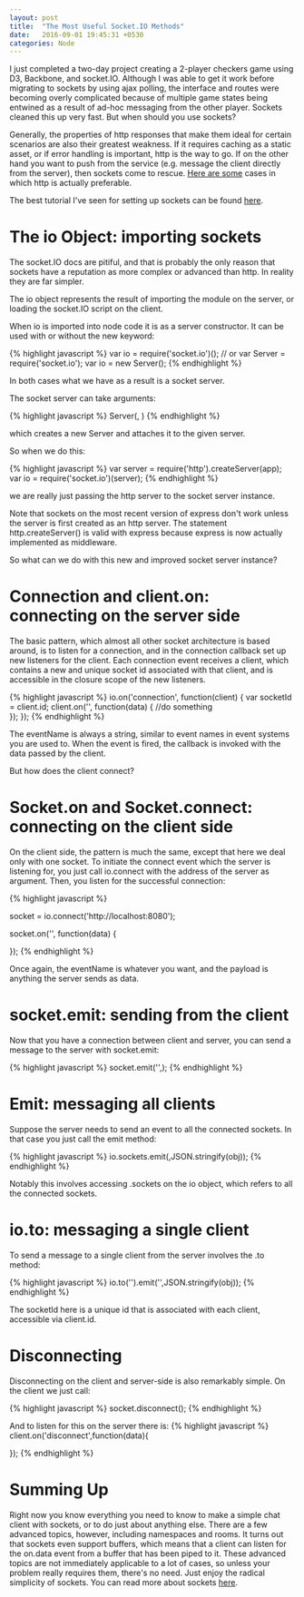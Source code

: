 ```yaml
---
layout: post
title:  "The Most Useful Socket.IO Methods"
date:   2016-09-01 19:45:31 +0530
categories: Node
---
```


I just completed a two-day project creating a 2-player checkers game using D3, Backbone, and socket.IO. Although I was able to get it work before migrating to sockets by using ajax polling, the interface and routes were becoming overly complicated because of multiple game states being entwined as a result of ad-hoc messaging from the other player. Sockets cleaned this up very fast. But when should you use sockets? 

Generally, the properties of http responses that make them ideal for certain scenarios are also their greatest weakness. If it requires caching as a static asset, or if error handling is important, http is the way to go. If on the other hand you want to push from the service (e.g. message the client directly from the server), then sockets come to rescue. [Here are some](https://blogs.windows.com/buildingapps/2016/03/14/when-to-use-a-http-call-instead-of-a-websocket-or-http-2-0) cases in which http is actually preferable.

The best tutorial I've seen for setting up sockets can be found [here](http://www.programwitherik.com/socket-io-tutorial-with-node-js-and-express/). 

The io Object: importing sockets
=
The socket.IO docs are pitiful, and that is probably the only reason that sockets have a reputation as more complex or advanced than http. In reality they are far simpler. 

The io object represents the result of importing the module on the server, or loading the socket.IO script on the client. 

When io is imported into node code it is as a server constructor. It can be used with or without the new keyword: 

{% highlight javascript %}
  var io = require('socket.io')();
  // or
  var Server = require('socket.io');
  var io = new Server();
{% endhighlight %}

In both cases what we have as a result is a socket server. 

The socket server can take arguments: 

{% highlight javascript %}
  Server(<httpServer>, <optionsObject>)
{% endhighlight %}

which creates a new Server and attaches it to the given server.

So when we do this: 

{% highlight javascript %}
var server = require('http').createServer(app);  
var io = require('socket.io')(server);
{% endhighlight %}

we are really just passing the http server to the socket server instance. 

Note that sockets on the most recent version of express don't work unless the server is first created as an http server. The statement http.createServer(<expressApp>) is valid with express because express is now actually implemented as middleware.

So what can we do with this new and improved socket server instance? 

Connection and client.on: connecting on the server side
=
The basic pattern, which almost all other socket architecture is based around, is to listen for a connection, and in the connection callback set up new listeners for the client. Each connection event receives a client, which contains a new and unique socket id associated with that client, and is accessible in the closure scope of the new listeners.  

{% highlight javascript %}
io.on('connection', function(client) { 
  var socketId = client.id;
  client.on('<eventName>', function(data) {
  //do something  
  });
});
{% endhighlight %}

The eventName is always a string, similar to event names in event systems you are used to. When the event is fired, the callback is invoked with the data passed by the client. 

But how does the client connect? 

Socket.on and Socket.connect: connecting on the client side
=

On the client side, the pattern is much the same, except that here we deal only with one socket. To initiate the connect event which the server is listening for, you just call io.connect with the address of the server as argument. Then, you listen for the successful connection: 

{% highlight javascript %}

socket = io.connect('http://localhost:8080');
  
socket.on('<eventName>', function(data) {

});
{% endhighlight %}

Once again, the eventName is whatever you want, and the payload is anything the server sends as data.


socket.emit: sending from the client
=
Now that you have a connection between client and server, you can send a message to the server with socket.emit: 

{% highlight javascript %}
socket.emit('<eventName>',<dataObject>);
{% endhighlight %}

Emit: messaging all clients
=
Suppose the server needs to send an event to all the connected sockets. In that case you just call the emit method: 

{% highlight javascript %}
io.sockets.emit(<eventName>,JSON.stringify(obj));
{% endhighlight %}

Notably this involves accessing .sockets on the io object, which refers to all the connected sockets.

io.to: messaging a single client
=
To send a message to a single client from the server involves the .to method: 

{% highlight javascript %}
io.to('<socketId>').emit('<eventName>',JSON.stringify(obj));
{% endhighlight %}

The socketId here is a unique id that is associated with each client, accessible via client.id.

Disconnecting
=
Disconnecting on the client and server-side is also remarkably simple. On the client we just call:

{% highlight javascript %}
socket.disconnect();
{% endhighlight %}

And to listen for this on the server there is: 
{% highlight javascript %}
client.on('disconnect',function(data){
            
});
{% endhighlight %}

Summing Up
=
Right now you know everything you need to know to make a simple chat client with sockets, or to do just about anything else. There are a few advanced topics, however, including namespaces and rooms. It turns out that sockets even support buffers, which means that a client can listen for the on.data event from a buffer that has been piped to it. These advanced topics are not immediately applicable to a lot of cases, so unless your problem really requires them, there's no need. Just enjoy the radical simplicity of sockets. You can read more about sockets [here](https://nodesource.com/blog/understanding-socketio/).  


